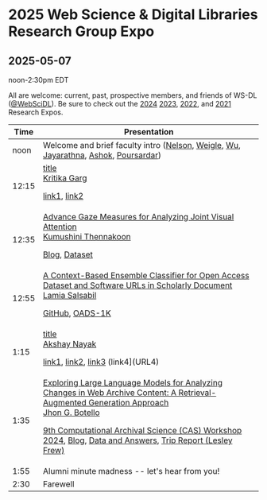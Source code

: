 # 2025 Web Science &amp; Digital Libraries Research Group Expo
## 2025-05-07

noon-2:30pm EDT

All are welcome: current, past, prospective members, and friends of WS-DL ([@WebSciDL](https://bsky.app/profile/webscidl.bsky.social)).  Be sure to check out the [2024](https://github.com/oduwsdl/2024-research-expo) [2023](https://github.com/oduwsdl/2023-research-expo/), [2022](https://github.com/oduwsdl/2022-research-expo/), and [2021](https://github.com/oduwsdl/2021-research-expo/) Research Expos.

| Time  | Presentation |
| --- | --- |
| noon  | Welcome and brief faculty intro ([Nelson](https://bsky.app/profile/phonedudemln.bsky.social), [Weigle](https://bsky.app/profile/weiglemc.bsky.social), [Wu](https://twitter.com/fanchyna), [Jayarathna](https://twitter.com/openmaze), [Ashok](https://twitter.com/VikasGAshok1), [Poursardar](https://twitter.com/Faryane))  |
| 12:15  | [title](googledocslink) <br>[Kritika Garg](https://twitter.com/kritika_garg) <p> [link1](URL1), [link2](URL2) |
| 12:35 | [Advance Gaze Measures for Analyzing Joint Visual Attention](https://docs.google.com/presentation/d/1BXCWOVtfszS8DGROhT1YstMhHREaHqmp/edit#slide=id.p1) <br> [Kumushini Thennakoon](https://twitter.com/KumushiniT) <p> [Blog](https://ws-dl.blogspot.com/2025/01/2025-01-15-revolutionizing-eye-tracking.html), [Dataset](https://www.projectaria.com/datasets/aea/) |
| 12:55 | [A Context-Based Ensemble Classifier for Open Access Dataset and Software URLs in Scholarly Document](https://docs.google.com/presentation/d/1X2ajgOQF_Vz6dkkxONBUdtu_AdXhi0X8SsFZCMNPcJQ/edit?usp=sharing) <br> [Lamia Salsabil](https://twitter.com/liya_lamia) <p> [GitHub](https://github.com/lamps-lab/OADS-HT25), [OADS-1K](https://github.com/lamps-lab/OADS-HT25/tree/main/dataset) |
| 1:15 | [title](googledocslink) <br> [Akshay Nayak](https://twitter.com/AkshayKNayak7) <p> [link1](URL1), [link2](URL2), [link3](URL3) (link4](URL4) |
| 1:35 | [Exploring Large Language Models for Analyzing Changes in Web Archive Content: A Retrieval-Augmented Generation Approach](https://docs.google.com/presentation/d/1fG1V8E2Vk1qghbBJmNxkA92FXTRV_Hm_/edit?usp=sharing&ouid=100350109583181380606&rtpof=true&sd=true) <br> [Jhon G. Botello](https://twitter.com/jhon_gbm12) <p> [9th Computational Archival Science (CAS) Workshop 2024](https://ieeexplore.ieee.org/stamp/stamp.jsp?arnumber=10826069), [Blog](https://ws-dl.blogspot.com/2025/01/2025-01-27-can-llms-detect-and-analyze.html), [Data and Answers](https://github.com/jgbotello/Exploring-LLMs-for-Content-Change-Analysis), [Trip Report (Lesley Frew)](https://ws-dl.blogspot.com/2025/01/2025-01-06-9th-computational-archival.html) |
| 1:55 | Alumni minute madness -- let's hear from you! |
| 2:30 | Farewell | 






